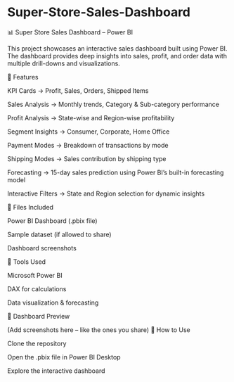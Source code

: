 # Super-Store-Sales-Dashboard
📊 Super Store Sales Dashboard – Power BI

This project showcases an interactive sales dashboard built using Power BI.
The dashboard provides deep insights into sales, profit, and order data with multiple drill-downs and visualizations.

🔹 Features

KPI Cards → Profit, Sales, Orders, Shipped Items

Sales Analysis → Monthly trends, Category & Sub-category performance

Profit Analysis → State-wise and Region-wise profitability

Segment Insights → Consumer, Corporate, Home Office

Payment Modes → Breakdown of transactions by mode

Shipping Modes → Sales contribution by shipping type

Forecasting → 15-day sales prediction using Power BI’s built-in forecasting model

Interactive Filters → State and Region selection for dynamic insights

📂 Files Included

Power BI Dashboard (.pbix file)

Sample dataset (if allowed to share)

Dashboard screenshots

🚀 Tools Used

Microsoft Power BI

DAX for calculations

Data visualization & forecasting

📸 Dashboard Preview

(Add screenshots here – like the ones you share)
📌 How to Use

Clone the repository

Open the .pbix file in Power BI Desktop

Explore the interactive dashboard
